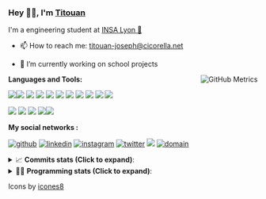 <!--
**titouan-joseph/titouan-joseph** is a ✨ _special_ ✨ repository because its `README.md` (this file) appears on your GitHub profile.

Here are some ideas to get you started:

- 🔭 I’m currently working on ...
- 🌱 I’m currently learning ...
- 👯 I’m looking to collaborate on ...
- 🤔 I’m looking for help with ...
- 💬 Ask me about ...
- 📫 How to reach me: ...
- 😄 Pronouns: ...
- ⚡ Fun fact: ...
-->

### Hey 👋🏽, I'm [Titouan](https://github.com/Titouan-Joseph) 

I'm a engineering student at  [INSA Lyon 🦏](https://www.insa-lyon.fr/en/)

- 📫 How to reach me: [titouan-joseph@cicorella.net](mailto:titouan-joseph@cicorella.net)
- 🔭 I’m currently working on school projects


  <img align="right" alt="GitHub Metrics" src="https://metrics.lecoq.io/titouan-joseph" />

**Languages and Tools:**

[<img src="https://img.icons8.com/color/48/000000/python.png"/>]()[<img src="https://img.icons8.com/color/48/000000/java-coffee-cup-logo.png"/>]() [<img src="https://img.icons8.com/color/48/000000/c-programming.png"/>]() [<img src="https://img.icons8.com/color/48/000000/javascript.png"/>]() [<img src="https://img.icons8.com/color/48/000000/selenium-test-automation.png"/>]() [<img src="https://img.icons8.com/color/48/000000/git.png"/>]() [<img src="https://img.icons8.com/color/48/000000/console.png"/>]() [<img src="https://img.icons8.com/color/48/000000/android-os.png"/>]() [<img src="https://img.icons8.com/color/48/000000/pycharm.png"/>]() [<img src="https://img.icons8.com/color/48/000000/virtualbox.png"/>]() [<img src="https://img.icons8.com/color/48/000000/windows-10.png"/>]()

[<img src="https://img.icons8.com/color/48/000000/linux.png"/>]() [<img src="https://img.icons8.com/color/48/000000/nginx.png"/>]() [<img src="https://img.icons8.com/color/48/000000/raspberry-pi.png"/>]() [<img src="https://img.icons8.com/color/48/000000/docker.png"/>]()[<img src="https://img.icons8.com/color/48/000000/visual-studio-code-2019.png"/>]()

**My social networks :**

[<img src='https://img.icons8.com/fluent/48/000000/github.png' alt="github">](https://github.com/titouan-joseph)  [<img src='https://img.icons8.com/color/48/000000/linkedin.png' alt='linkedin'>](https://www.linkedin.com/in/titouan-joseph-revol/)  [<img src='https://img.icons8.com/color/48/000000/instagram-new.png' alt='instagram'>](https://www.instagram.com/tit_re/)  [<img src='https://img.icons8.com/color/48/000000/twitter.png' alt='twitter'>](https://twitter.com/josephrevol) [<img src="https://img.icons8.com/color/48/000000/facebook.png"/>](https://www.facebook.com/titre01) [<img src="https://img.icons8.com/fluent/48/000000/domain.png" alt="domain"/>](https://titouan-joseph.cicorella.net)

<details>
 <summary>📈 <b>Commits stats (Click to expand)</b>: </summary>
    <a href="https://sourcerer.io/titouan-joseph"><img src="https://img.shields.io/badge/Python-148%20commits-orange.svg" alt=""></a>
    <a href="https://sourcerer.io/titouan-joseph"><img src="https://img.shields.io/badge/Java-27%20commits-orange.svg" alt=""></a>
    <a href="https://sourcerer.io/titouan-joseph"><img src="https://img.shields.io/badge/C-23%20commits-orange.svg" alt=""></a>
    <a href="https://sourcerer.io/titouan-joseph"><img src="https://img.shields.io/badge/JavaScript-18%20commits-orange.svg" alt=""></a>
</details>


<details>
 <summary>👨‍💻 <b>Programming stats (Click to expand)</b>: </summary>
<!--START_SECTION:waka-->
**🐱 My Github Data** 

> 🏆 257 Contributions in the Year 2021
 > 
> 📦 58.5 kB Used in Github's Storage 
 > 
> 🚫 Not Opted to Hire
 > 
> 📜 28 Public Repositories 
 > 
> 🔑 2 Private Repositories  
 > 
**I'm an Early 🐤** 

```text
🌞 Morning    106 commits    ████░░░░░░░░░░░░░░░░░░░░░   16.69% 
🌆 Daytime    253 commits    ██████████░░░░░░░░░░░░░░░   39.84% 
🌃 Evening    210 commits    ████████░░░░░░░░░░░░░░░░░   33.07% 
🌙 Night      66 commits     ██░░░░░░░░░░░░░░░░░░░░░░░   10.39%

```
📅 **I'm Most Productive on Wednesday** 

```text
Monday       93 commits     ███░░░░░░░░░░░░░░░░░░░░░░   14.65% 
Tuesday      84 commits     ███░░░░░░░░░░░░░░░░░░░░░░   13.23% 
Wednesday    140 commits    █████░░░░░░░░░░░░░░░░░░░░   22.05% 
Thursday     100 commits    ████░░░░░░░░░░░░░░░░░░░░░   15.75% 
Friday       83 commits     ███░░░░░░░░░░░░░░░░░░░░░░   13.07% 
Saturday     54 commits     ██░░░░░░░░░░░░░░░░░░░░░░░   8.5% 
Sunday       81 commits     ███░░░░░░░░░░░░░░░░░░░░░░   12.76%

```


📊 **This Week I Spent My Time On** 

```text
⌚︎ Time Zone: Europe/Paris

💬 Programming Languages: 
TypeScript               2 hrs 56 mins       ███████░░░░░░░░░░░░░░░░░░   30.14% 
JSON                     2 hrs               █████░░░░░░░░░░░░░░░░░░░░   20.48% 
EJS                      1 hr 19 mins        ███░░░░░░░░░░░░░░░░░░░░░░   13.64% 
PowerShell               52 mins             ██░░░░░░░░░░░░░░░░░░░░░░░   8.91% 
Other                    31 mins             █░░░░░░░░░░░░░░░░░░░░░░░░   5.37%

🔥 Editors: 
VS Code                  6 hrs 39 mins       █████████████████░░░░░░░░   68.23% 
WebStorm                 2 hrs 34 mins       ██████░░░░░░░░░░░░░░░░░░░   26.31% 
PyCharm                  32 mins             █░░░░░░░░░░░░░░░░░░░░░░░░   5.46%

🐱‍💻 Projects: 
Stage-DevOps             5 hrs 21 mins       █████████████░░░░░░░░░░░░   54.83% 
website24maker           1 hr 58 mins        █████░░░░░░░░░░░░░░░░░░░░   20.27% 
project                  1 hr 6 mins         ██░░░░░░░░░░░░░░░░░░░░░░░   11.41% 
Overbookd                34 mins             █░░░░░░░░░░░░░░░░░░░░░░░░   5.82% 
docker_stats_logs        32 mins             █░░░░░░░░░░░░░░░░░░░░░░░░   5.46%

💻 Operating System: 
Windows                  9 hrs 46 mins       █████████████████████████   100.0%

```

**I Mostly Code in Python** 

```text
Python                   18 repos            ██████████████░░░░░░░░░░░   56.25% 
JavaScript               3 repos             ██░░░░░░░░░░░░░░░░░░░░░░░   9.38% 
HTML                     2 repos             █░░░░░░░░░░░░░░░░░░░░░░░░   6.25% 
C                        2 repos             █░░░░░░░░░░░░░░░░░░░░░░░░   6.25% 
MATLAB                   2 repos             █░░░░░░░░░░░░░░░░░░░░░░░░   6.25%

```



<!--END_SECTION:waka-->

</details>

Icons by [icones8](https://icones8.fr/)
